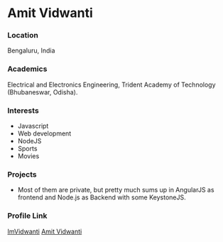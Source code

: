 # Amit Vidwanti

### Location

Bengaluru, India

### Academics

Electrical and Electronics Engineering, Trident Academy of Technology (Bhubaneswar, Odisha).

### Interests

- Javascript
- Web development
- NodeJS
- Sports
- Movies

### Projects

- Most of them are private, but pretty much sums up in AngularJS as frontend and Node.js as Backend with some KeystoneJS.

### Profile Link

[ImVidwanti](https://github.com/ImVidwanti)
[Amit Vidwanti](http://www.amitvidwanti.com)
